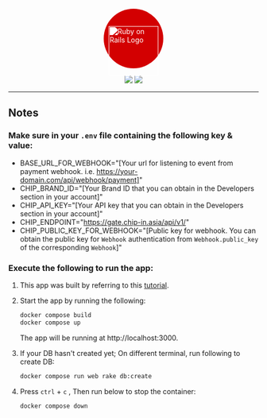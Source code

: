 <p align="center"><a href="https://rubyonrails.org" target="_blank"><div style="background: #D30001;border-radius: 100%; width: 120px; height: 120px; display: flex; justify-content: center; margin: 0px auto;"><img style="filter: brightness(0) invert(1); margin-top: 2.5em;" src="https://rubyonrails.org/assets/images/logo.svg" width="100"alt="Ruby on Rails Logo"></div></a></p>

<p align="center">
<img src="https://img.shields.io/badge/rails-v7.0.4-blue"/>
<img src="https://img.shields.io/badge/license-MIT-green"/>
</p>

---

## Notes

### Make sure in your `.env` file containing the following key & value:

- BASE_URL_FOR_WEBHOOK="[Your url for listening to event from payment webhook. i.e. https://your-domain.com/api/webhook/payment]"
- CHIP_BRAND_ID="[Your Brand ID that you can obtain in the Developers section in your account]"
- CHIP_API_KEY="[Your API key that you can obtain in the Developers section in your account]"
- CHIP_ENDPOINT="https://gate.chip-in.asia/api/v1/"
- CHIP_PUBLIC_KEY_FOR_WEBHOOK="[Public key for webhook. You can obtain the public key for `Webhook` authentication from `Webhook.public_key` of the corresponding `Webhook`]"

### Execute the following to run the app:

1. This app was built by referring to this [tutorial](https://github.com/docker/awesome-compose/tree/master/official-documentation-samples/rails).

1. Start the app by running the following:

   ```bash
   docker compose build
   docker compose up
   ```

   The app will be running at http://localhost:3000.

1. If your DB hasn't created yet; On different terminal, run following to create DB:

   ```bash
   docker compose run web rake db:create
   ```

1. Press `ctrl` + `c` , Then run below to stop the container:

   ```bash
   docker compose down
   ```
